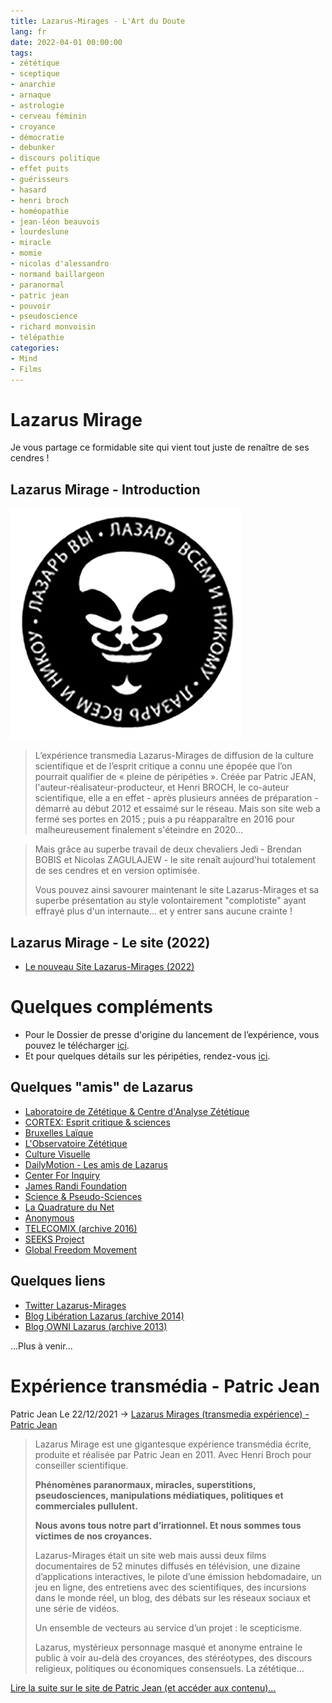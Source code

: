 ```yaml
---
title: Lazarus-Mirages - L'Art du Doute
lang: fr
date: 2022-04-01 00:00:00
tags: 
- zététique
- sceptique
- anarchie
- arnaque
- astrologie
- cerveau féminin
- croyance
- démocratie
- debunker
- discours politique
- effet puits
- guérisseurs
- hasard
- henri broch
- homéopathie
- jean-léon beauvois
- lourdeslune
- miracle
- momie
- nicolas d'alessandro
- normand baillargeon
- paranormal
- patric jean
- pouvoir
- pseudoscience
- richard monvoisin
- télépathie
categories: 
- Mind
- Films
---
```


# Lazarus Mirage #

Je vous partage ce formidable site qui vient tout juste de renaître de ses cendres !

## Lazarus Mirage - Introduction ##

[<img src="/uploads/images/Lazarus/Lazarus_logo_CONTRIB.png" width="370px" heigth="370px">](https://www.lazarus-mirages.fr/)

> L’expérience transmedia Lazarus-Mirages de diffusion de la culture scientifique et de l’esprit critique a connu une épopée que l’on pourrait qualifier de « pleine de péripéties ». Créée par Patric JEAN, l'auteur-réalisateur-producteur, et Henri BROCH, le co-auteur scientifique, elle a en effet - après plusieurs années de préparation - démarré au début 2012 et essaimé sur le réseau. Mais son site web a fermé ses portes en 2015 ; puis a pu réapparaître en 2016 pour malheureusement finalement s'éteindre en 2020…

<!-- more -->

> Mais grâce au superbe travail de deux chevaliers Jedi - Brendan BOBIS et Nicolas ZAGULAJEW - le site renaît aujourd'hui totalement de ses cendres et en version optimisée.
>
> Vous pouvez ainsi savourer maintenant le site Lazarus-Mirages et sa superbe présentation au style volontairement "complotiste" ayant effrayé plus d'un internaute... et y entrer sans aucune crainte !

## Lazarus Mirage - Le site (2022) ##

- [Le nouveau Site Lazarus-Mirages (2022)](https://www.lazarus-mirages.fr/)

# Quelques compléments #

- Pour le Dossier de presse d'origine du lancement de l’expérience, vous pouvez le télécharger [ici](https://www.lazarus-mirages.com/assets/pdf/dossier-presse-lazarus.pdf).
- Et pour quelques détails sur les péripéties, rendez-vous [ici](http://sites.unice.fr/site/broch/Lazarus-Mirages/Lazarus.html). 

## Quelques "amis" de Lazarus ##

- [Laboratoire de Zététique  &  Centre d'Analyse Zététique](http://www.unice.fr/zetetique)
- [CORTEX: Esprit critique & sciences](https://cortecs.org/)
- [Bruxelles Laïque](http://www.bxllaique.be/)
- [L'Observatoire Zététique](http://zetetique.fr/)
- [Culture Visuelle](http://culturevisuelle.org/)
- [DailyMotion - Les amis de Lazarus](https://www.dailymotion.com/lazarusmirages)
- [Center For Inquiry](https://centerforinquiry.org/)
- [James Randi Foundation](https://web.randi.org/)
- [Science & Pseudo-Sciences](https://www.pseudo-sciences.org/)
- [La Quadrature du Net](https://www.laquadrature.net/)
- [Anonymous](https://whyweprotest.net/)
- [TELECOMIX (archive 2016)](http://web.archive.org/web/20160303224838/http://telecomix.org/)
- [SEEKS Project](https://beniz.github.io/seeks)
- [Global Freedom Movement](https://globalfree.wordpress.com/)

## Quelques liens ##

- [Twitter Lazarus-Mirages](https://twitter.com/Lazarus_mirages)
- [Blog Libération Lazarus (archive 2014)](https://web.archive.org/web/20140406222321/http://lazarus.blogs.liberation.fr/)
- [Blog OWNI Lazarus (archive 2013)](https://web.archive.org/web/20130911204840/http://lazarus.owni.fr/)

...Plus à venir...

# Expérience transmédia - Patric Jean #

Patric Jean Le 22/12/2021 -> [Lazarus Mirages (transmedia expérience) - Patric Jean](https://patricjean.com/2021/12/22/lazarus-mirage/)

> Lazarus Mirage est une gigantesque expérience transmédia écrite, produite et réalisée par Patric Jean en 2011. Avec Henri Broch pour conseiller scientifique.
>
> **Phénomènes paranormaux, miracles, superstitions, pseudosciences, manipulations médiatiques, politiques et commerciales pullulent.**
>
> **Nous avons tous notre part d’irrationnel. Et nous sommes tous victimes de nos croyances.**
>
> Lazarus-Mirages était un site web mais aussi deux films documentaires de 52 minutes diffusés en télévision, une dizaine d’applications interactives, le pilote d’une émission hebdomadaire, un jeu en ligne, des entretiens avec des scientifiques, des incursions dans le monde réel, un blog, des débats sur les réseaux sociaux et une série de vidéos.
>
> Un ensemble de vecteurs au service d’un projet : le scepticisme.
>
> Lazarus, mystérieux personnage masqué et anonyme entraine le public à voir au-delà des croyances, des stéréotypes, des discours religieux, politiques ou économiques consensuels. La zététique…

[Lire la suite sur le site de Patric Jean (et accéder aux contenu)...](https://patricjean.com/2021/12/22/lazarus-mirage/)

